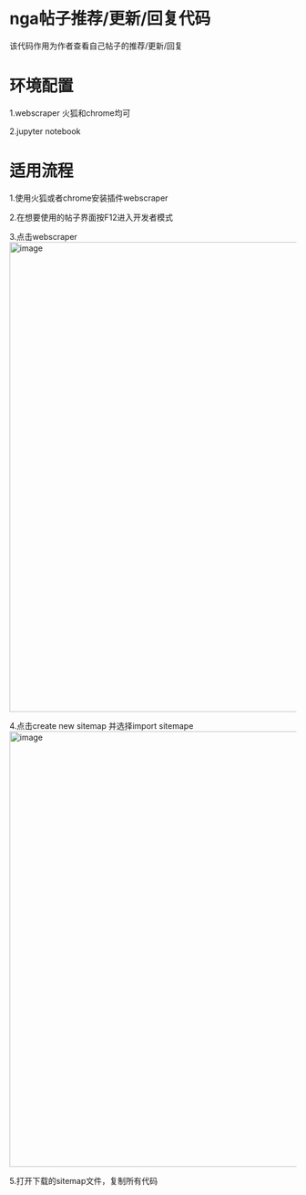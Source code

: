 # nga帖子推荐/更新/回复代码

该代码作用为作者查看自己帖子的推荐/更新/回复

# 环境配置

1.webscraper 火狐和chrome均可

2.jupyter notebook 

# 适用流程
1.使用火狐或者chrome安装插件webscraper

2.在想要使用的帖子界面按F12进入开发者模式

3.点击webscraper
<img width="1920" height="824" alt="image" src="https://github.com/user-attachments/assets/558dc6ba-e871-47f5-9714-7c3105385b92" />

4.点击create new sitemap 并选择import sitemape
<img width="1920" height="764" alt="image" src="https://github.com/user-attachments/assets/3c66ab3b-e271-43ee-80ca-d10947ac4c6e" />

5.打开下载的sitemap文件，复制所有代码



